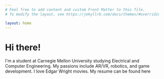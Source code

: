 ```yaml
---
# Feel free to add content and custom Front Matter to this file.
# To modify the layout, see https://jekyllrb.com/docs/themes/#overriding-theme-defaults

layout: home
---
```


# Hi there!

I'm a student at Carnegie Mellon University studying Electrical and Computer Engineering. My passions include AR/VR, robotics, and game development. I love Edgar Wright movies. My resume can be found here
